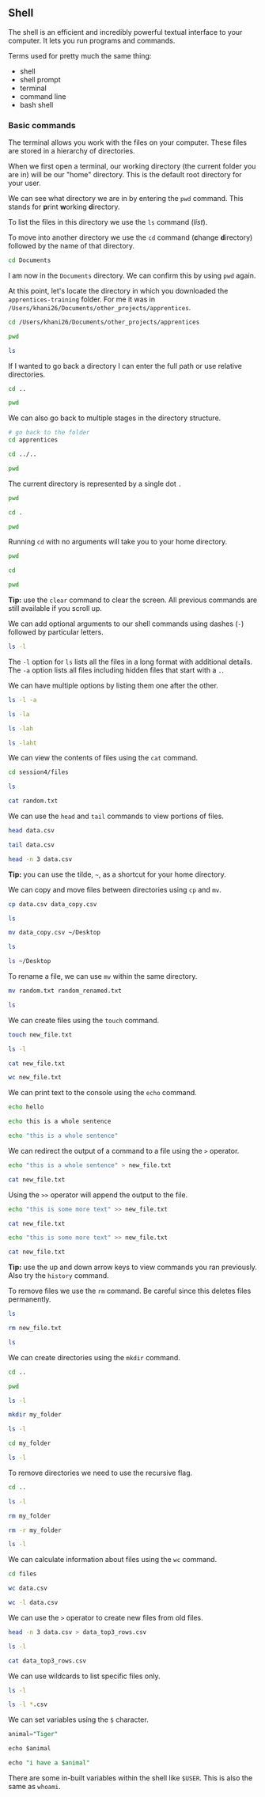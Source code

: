 ## Shell

The shell is an efficient and incredibly powerful textual interface to your computer.  It lets you run programs and commands.

Terms used for pretty much the same thing:
* shell
* shell prompt
* terminal
* command line
* bash shell

### Basic commands

The terminal allows you work with the files on your computer.  These files are stored in a hierarchy of directories.

When we first open a terminal, our working directory (the current folder you are in) will be our "home" directory.  This is the default root directory for your user.

We can see what directory we are in by entering the `pwd` command.  This stands for **p**rint **w**orking **d**irectory.

To list the files in this directory we use the `ls` command (*list*).

To move into another directory we use the `cd` command (**c**hange **d**irectory) followed by the name of that directory.
```bash
cd Documents
```

I am now in the `Documents` directory.  We can confirm this by using `pwd` again.

At this point, let's locate the directory in which you downloaded the `apprentices-training` folder.  For me it was in `/Users/khani26/Documents/other_projects/apprentices`.
```bash
cd /Users/khani26/Documents/other_projects/apprentices

pwd

ls
```

If I wanted to go back a directory I can enter the full path or use relative directories.
```bash
cd ..

pwd
```

We can also go back to multiple stages in the directory structure.
```bash
# go back to the folder
cd apprentices

cd ../..

pwd
```

The current directory is represented by a single dot `.`
```bash
pwd

cd .

pwd
```

Running `cd` with no arguments will take you to your home directory.
```bash
pwd

cd

pwd
```

**Tip:** use the `clear` command to clear the screen.  All previous commands are still available if you scroll up.

We can add optional arguments to our shell commands using dashes (`-`) followed by particular letters.
```bash
ls -l
```

The `-l` option for `ls` lists all the files in a long format with additional details.  
The `-a` option lists all files including hidden files that start with a `.`.  

We can have multiple options by listing them one after the other.
```bash
ls -l -a

ls -la

ls -lah

ls -laht
```

We can view the contents of files using the `cat` command.
```bash
cd session4/files

ls

cat random.txt
```

We can use the `head` and `tail` commands to view portions of files.
```bash
head data.csv

tail data.csv

head -n 3 data.csv
```

**Tip:** you can use the tilde, `~`, as a shortcut for your home directory.

We can copy and move files between directories using `cp` and `mv`.
```bash
cp data.csv data_copy.csv

ls

mv data_copy.csv ~/Desktop

ls

ls ~/Desktop
```

To rename a file, we can use `mv` within the same directory.
```bash
mv random.txt random_renamed.txt

ls
```

We can create files using the `touch` command.
```bash
touch new_file.txt

ls -l

cat new_file.txt

wc new_file.txt
```

We can print text to the console using the `echo` command.
```bash
echo hello

echo this is a whole sentence

echo "this is a whole sentence"
```

We can redirect the output of a command to a file using the `>` operator.
```bash
echo "this is a whole sentence" > new_file.txt

cat new_file.txt
```

Using the `>>` operator will append the output to the file.
```bash
echo "this is some more text" >> new_file.txt

cat new_file.txt

echo "this is some more text" >> new_file.txt

cat new_file.txt
```

**Tip:** use the up and down arrow keys to view commands you ran previously.  Also try the `history` command.

To remove files we use the `rm` command.  Be careful since this deletes files permanently.
```bash
ls

rm new_file.txt

ls
```

We can create directories using the `mkdir` command.
```bash
cd ..

pwd

ls -l

mkdir my_folder

ls -l

cd my_folder

ls -l
```

To remove directories we need to use the recursive flag.
```bash
cd ..

ls -l

rm my_folder

rm -r my_folder

ls -l
```

We can calculate information about files using the `wc` command.
```bash
cd files

wc data.csv

wc -l data.csv
```

We can use the `>` operator to create new files from old files.
```bash
head -n 3 data.csv > data_top3_rows.csv

ls -l

cat data_top3_rows.csv
```

We can use wildcards to list specific files only.
```bash
ls -l

ls -l *.csv
```

We can set variables using the `$` character.
```sql
animal="Tiger"

echo $animal

echo "i have a $animal"
```

There are some in-built variables within the shell like `$USER`.  This is also the same as `whoami`.
